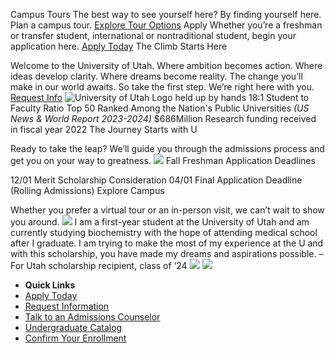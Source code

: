 
Campus Tours
The best way to see yourself here? By finding yourself here. Plan a campus tour.
[Explore Tour Options](https://admissions.utah.edu/visit-engage/) 
Apply
Whether you’re a freshman or transfer student, international or nontraditional student, begin your application here.
[Apply Today](https://admissions.utah.edu/apply/) 
The Climb Starts Here

Welcome to the University of Utah. Where ambition becomes action. Where ideas develop clarity. Where dreams become reality. The change you’ll make in our world awaits. So take the first step. We’re right here with you.
[Request Info](https://admissions.utah.edu/request-info/)
![University of Utah Logo held up by hands](https://admissions.utah.edu/wp-content/themes/umctheme3-child-admissions/img/utah-hands.png)
18:1
Student to Faculty Ratio
Top 50
Ranked Among the Nation's Public Universities *(US News & World Report 2023-2024)*
$686Million
Research funding received in fiscal year 2022
The Journey Starts with U

Ready to take the leap? We’ll guide you through the admissions process and get you on your way to greatness.
![](https://admissions.utah.edu/wp-content/themes/umctheme3-child-admissions/img/utah-icons-deadlines.png)
Fall Freshman Application Deadlines

12/01
Merit Scholarship Consideration
04/01
Final Application Deadline (Rolling Admissions)
 Explore Campus

Whether you prefer a virtual tour or an in-person visit, we can’t wait to show you around.
![](https://admissions.utah.edu/wp-content/uploads/sites/6/2022/07/20210504_UofU_2301_2000-682x532.jpg)
I am a first-year student at the University of Utah and am currently studying biochemistry with the hope of attending medical school after I graduate. I am trying to make the most of my experience at the U and with this scholarship, you have made my dreams and aspirations possible.
– For Utah scholarship recipient, class of ‘24 
![](https://admissions.utah.edu/wp-content/themes/umctheme3-child-admissions/img/utah-quick-links-logo.png)
![](https://admissions.utah.edu/wp-content/uploads/sites/6/2022/06/Image.png)
* **Quick Links**
* [Apply Today](https://admissions.utah.edu/apply/)
* [Request Information](https://admissions.utah.edu/request-info/)
* [Talk to an Admissions Counselor](https://admissions.utah.edu/visit-engage/find-your-counselor/)
* [Undergraduate Catalog](https://catalog.utah.edu/#/home)
* [Confirm Your Enrollment](https://go.utah.edu/cas/login?TARGET=https%3A%2F%2Fstudent.apps.utah.edu%2Fuofu%2Fstu%2FEnrollmentConfirmation%2F)
 
